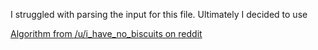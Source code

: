 I struggled with parsing the input for this file. Ultimately I decided to use 

[Algorithm from /u/i_have_no_biscuits on reddit](https://www.reddit.com/r/adventofcode/comments/zcxid5/comment/iyz8zkl/?utm_source=share&utm_medium=web2x&context=3)
